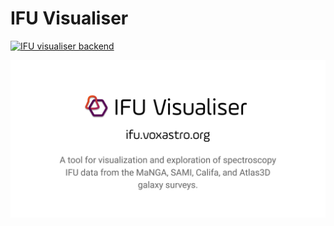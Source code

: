 # IFU Visualiser #

[![IFU visualiser backend](https://github.com/voxastro/ifu-visualiser/actions/workflows/backend.yaml/badge.svg)](https://github.com/voxastro/ifu-visualiser/actions/workflows/backend.yaml)

![GH Preview](logo/Github%20Social%20Preview.png)
